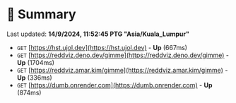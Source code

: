 # 📖 Summary
Last updated: **14/9/2024, 11:52:45 PTG "Asia/Kuala_Lumpur"**

- `GET` [https://hst.ujol.dev](https://hst.ujol.dev) - **Up** (667ms)
- `GET` [https://reddviz.deno.dev/gimme](https://reddviz.deno.dev/gimme) - **Up** (1704ms)
- `GET` [https://reddviz.amar.kim/gimme](https://reddviz.amar.kim/gimme) - **Up** (336ms)
- `GET` [https://dumb.onrender.com](https://dumb.onrender.com) - **Up** (874ms)

